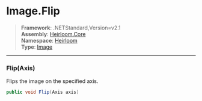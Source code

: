 # Image.Flip

> **Framework**: .NETStandard,Version=v2.1  
> **Assembly**: [Heirloom.Core][0]  
> **Namespace**: [Heirloom][0]  
> **Type**: [Image][1]

--------------------------------------------------------------------------------

### Flip(Axis)

Flips the image on the specified axis.

```cs
public void Flip(Axis axis)
```

[0]: ../Heirloom.Core.md
[1]: Heirloom.Image.md
